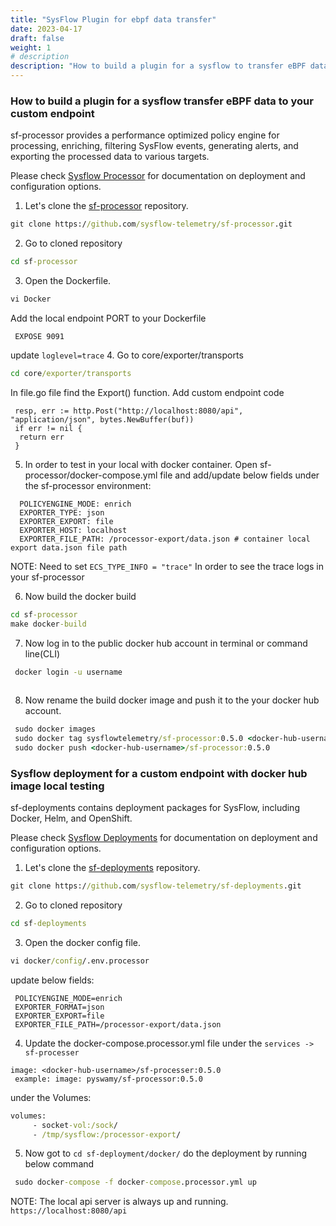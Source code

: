 ```yaml
---
title: "SysFlow Plugin for ebpf data transfer"
date: 2023-04-17
draft: false
weight: 1
# description
description: "How to build a plugin for a sysflow to transfer eBPF data to your custom endpoint"
---
```


### How to build a plugin for a sysflow transfer eBPF data to your custom endpoint

sf-processor provides a performance optimized policy engine for processing, enriching, filtering SysFlow events, generating alerts, and exporting the processed data to various targets.

Please check [Sysflow Processor](https://sysflow.readthedocs.io/en/latest/processor.html) for documentation on deployment and configuration options.

1. Let's clone the [sf-processor](https://github.com/sysflow-telemetry/sf-processor) repository.

 ```cmd
 git clone https://github.com/sysflow-telemetry/sf-processor.git
 ```

2. Go to cloned repository

 ```cmd
 cd sf-processor
 ```

3. Open the Dockerfile.

 ```cmd
 vi Docker
 ```

 Add the local endpoint PORT to your Dockerfile

 ```
  EXPOSE 9091 
 ```

 update ```loglevel=trace```
4. Go to core/exporter/transports

 ```cmd
 cd core/exporter/transports
 ```

 In file.go file find the Export() function. Add custom endpoint code

 ```
  resp, err := http.Post("http://localhost:8080/api", "application/json", bytes.NewBuffer(buf))
  if err != nil {
   return err
  }
 ```

5. In order to test in your local with docker container. Open sf-processor/docker-compose.yml file and add/update below fields under the   sf-processor environment:

 ```
   POLICYENGINE_MODE: enrich
   EXPORTER_TYPE: json
   EXPORTER_EXPORT: file
   EXPORTER_HOST: localhost
   EXPORTER_FILE_PATH: /processor-export/data.json # container local export data.json file path
 ```

 NOTE: Need to set ``` ECS_TYPE_INFO = "trace" ```  In order to see the trace logs in your sf-processor

6. Now build the docker build

 ```cmd
 cd sf-processor
 make docker-build
 ```

7. Now log in to the public docker hub account in terminal or command line(CLI)

 ```cmd
  docker login -u username
  
 ```

8. Now rename the build docker image and push it to the your docker hub account.

 ```cmd
  sudo docker images
  sudo docker tag sysflowtelemetry/sf-processor:0.5.0 <docker-hub-username>/sf-processor:0.5.0
  sudo docker push <docker-hub-username>/sf-processor:0.5.0
 ```

### Sysflow deployment for a  custom endpoint with docker hub image local testing

 sf-deployments contains deployment packages for SysFlow, including Docker, Helm, and OpenShift.

Please check [Sysflow Deployments](https://sysflow.readthedocs.io/en/latest/deploy.html) for documentation on deployment and configuration options.

1. Let's clone the [sf-deployments](https://github.com/sysflow-telemetry/sf-deployments) repository.

 ```cmd
 git clone https://github.com/sysflow-telemetry/sf-deployments.git
 ```

2. Go to cloned repository

 ```cmd
 cd sf-deployments
 ```

3. Open the docker config file.

 ```cmd
 vi docker/config/.env.processor
 ```

 update below fields:

 ```
  POLICYENGINE_MODE=enrich
  EXPORTER_FORMAT=json            
  EXPORTER_EXPORT=file
  EXPORTER_FILE_PATH=/processor-export/data.json
 ```

4. Update the docker-compose.processor.yml file under the ```services -> sf-processer```

 ```
 image: <docker-hub-username>/sf-processer:0.5.0
  example: image: pyswamy/sf-processor:0.5.0
 ```

 under the Volumes:

 ```cmd
 volumes:
      - socket-vol:/sock/
      - /tmp/sysflow:/processor-export/
 ```

5. Now got to ```cd sf-deployment/docker/``` do the deployment by running below command

 ```cmd
  sudo docker-compose -f docker-compose.processor.yml up 
 ```

NOTE: The local api server is always up and running. ```https://localhost:8080/api```
